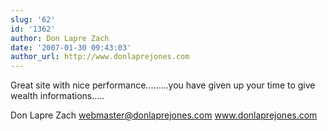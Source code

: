 ```yaml
---
slug: '62'
id: '1362'
author: Don Lapre Zach
date: '2007-01-30 09:43:03'
author_url: http://www.donlaprejones.com
---
```

Great site with nice performance.........you have given up your time to give wealth informations.....


Don Lapre Zach
webmaster@donlaprejones.com
www.donlaprejones.com
